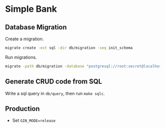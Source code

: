 # Simple Bank

## Database Migration

Create a migration.
```sh
migrate create -ext sql -dir db/migration -seq init_schema
```

Run migrations.
```sh
migrate -path db/migration -database "postgresql://root:secret@localhost:5432/simple_bank?sslmode=disable" -verbose up
```

## Generate CRUD code from SQL

Write a sql query in `db/query`, then run `make sqlc`.

## Production
- Set `GIN_MODE=release`